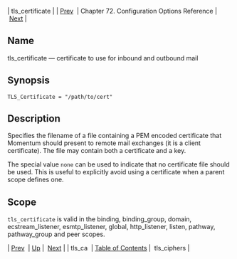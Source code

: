 | tls_certificate |
| [Prev](config.tls_ca)  | Chapter 72. Configuration Options Reference |  [Next](config.tls_ciphers) |

<a name="config.tls_certificate"></a>
## Name

tls_certificate — certificate to use for inbound and outbound mail

## Synopsis

`TLS_Certificate = "/path/to/cert"`

<a name="idp26954464"></a>
## Description

Specifies the filename of a file containing a PEM encoded certificate that Momentum should present to remote mail exchanges (it is a client certificate). The file may contain both a certificate and a key.

The special value `none` can be used to indicate that no certificate file should be used. This is useful to explicitly avoid using a certificate when a parent scope defines one.

<a name="idp26957552"></a>
## Scope

`tls_certificate` is valid in the binding, binding_group, domain, ecstream_listener, esmtp_listener, global, http_listener, listen, pathway, pathway_group and peer scopes.

| [Prev](config.tls_ca)  | [Up](config.options.ref) |  [Next](config.tls_ciphers) |
| tls_ca  | [Table of Contents](index) |  tls_ciphers |


